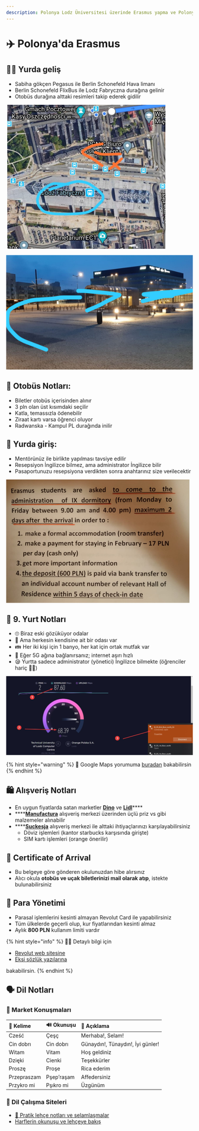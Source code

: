 ```yaml
---
description: Polonya Lodz Üniversitesi üzerinde Erasmus yapma ve Polonya Lodz'da yaşama h
---
```


# ✈️ Polonya'da Erasmus

## 🚶‍♂️ Yurda geliş

* Sabiha gökçen Pegasus ile Berlin Schonefeld Hava limanı
* Berlin Schonefeld FlixBus ile Lodz Fabryczna durağına gelinir
* Otobüs durağına alttaki resimleri takip ederek gidilir

![](../.gitbook/assets/lodz_bus_1.png)

![](../.gitbook/assets/lodz_bus_2.png)

## 🚌 Otobüs Notları:

* Biletler otobüs içerisinden alınır
* 3 pln olan üst kısımdaki seçilir
* Katla, temassızla ödenebilir
* Ziraat kartı varsa öğrenci oluyor
* Radwanska - Kampul PL durağında inilir

## 🎫 Yurda giriş:

* Mentörünüz ile birlikte yapılması tavsiye edilir
* Resepsiyon İngilizce bilmez, ama administrator İngilizce bilir
* Pasaportunuzu resepsiyona verdikten sonra anahtarınız size ve~~r~~ilecektir

![](../.gitbook/assets/dorm9_rules.png)

## 📝 9. Yurt Notları

* 🙄 Biraz eski gözüküyor odalar
* 🦄 Ama herkesin kendisine ait bir odası var
* 👪 Her iki kişi için 1 banyo, her kat için ortak mutfak var
* 🚀 Eğer 5G ağına bağlanırsanız; internet aşırı hızlı
* 😪 Yurtta sadece administrator \(yönetici\) İngilizce bilmekte \(öğrenciler hariç 💁‍♂️\)

![](../.gitbook/assets/dorm9_5g_internet.jpeg)

{% hint style="warning" %}
📢 Google Maps yorumuma [buradan](https://goo.gl/maps/j6MPrujYwpWX5yUz8) bakabilirsin
{% endhint %}

## 🛍️ Alışveriş Notları

* En uygun fiyatlarda satan marketler [**Dino**](https://goo.gl/maps/z7R6KvGf95YoS7js5) ve [**Lidl**](https://goo.gl/maps/xqfhmXL29XVi8N6R9)\*\*\*\*
* \*\*\*\*[**Manufactura**](https://goo.gl/maps/Wob7D51qytYRY51RA) alışveriş merkezi üzerinden üçlü priz vs gibi malzemeler alınabilir
* \*\*\*\*[**Suckesja**](https://goo.gl/maps/Kt3CxorF1v1S8ePC8) alışveriş merkezi ile alttaki ihtiyaçlarınızı karşılayabilirsiniz
  * Döviz işlemleri \(kantor starbucks karşısında girişte\)
  * SIM kartı işlemleri \(orange önerilir\)

## 📧 Certificate of Arrival

* Bu belgeye göre gönderen okulunuzdan hibe alırsınız
* Alıcı okula **otobüs ve uçak biletlerinizi mail olarak atıp**, istekte bulunabilirsiniz

## 💸 Para Yönetimi

* Parasal işlemlerini kesinti almayan Revolut Card ile yapabilirsiniz
* Tüm ülkelerde geçerli olup, kur fiyatlarından kesinti almaz
* Aylık **800 PLN** kullanım limiti vardır

{% hint style="info" %}
‍🧙‍♂ Detaylı bilgi için 

* [Revolut web sitesine](https://www.revolut.com/)
* [Eksi sözlük yazılarına](https://eksisozluk.com/revolut--4968813)

bakabilirsin.
{% endhint %}

## 🗣 Dil Notları

### 🛒 Market Konuşmaları

| 💎 Kelime | 🔊 Okunuşu | 📝 Açıklama |
| :--- | :--- | :--- |
|  Cześć |  Çeşç | Merhaba!, Selam! |
|   Cin dobrı | Cin dobrı | Günaydın!, Tünaydın!, İyi günler! |
|  Witam | Vitam |  Hoş geldiniz |
|  Dzięki | Cienki |  Teşekkürler |
|  Proszę | Proşe |  Rica ederim |
|  Przepraszam  | Pşep’raşam |  Affedersiniz |
|  Przykro mi | Pşıkro mi |  Üzgünüm |

### 🔗 Dil Çalışma Siteleri

* [🌟 Pratik lehçe notları ve selamlaşmalar](http://lehceogren.blogspot.com/2012/01/lehcede-selamlasma-hatr-sorma.html)
* [Harflerin okunuşu ve lehçeye bakış](http://www.atilimceviri.com/index.php/ceviri-yapt-g-m-z-diller/item/403-polonyaca)

